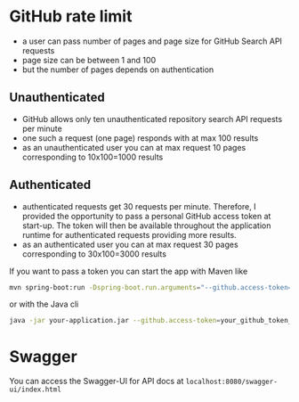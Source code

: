 # GitHub rate limit

- a user can pass number of pages and page size for GitHub Search API requests
- page size can be between 1 and 100
- but the number of pages depends on authentication

## Unauthenticated

* GitHub allows only ten unauthenticated repository search API requests per minute
* one such a request (one page) responds with at max 100 results 
* as an unauthenticated user you can at max request 10 pages corresponding to 10x100=1000 results

## Authenticated

* authenticated requests get 30 requests per minute. Therefore, I provided the opportunity to pass a personal GitHub
  access token at start-up. The token will then be available throughout the application runtime for authenticated
  requests providing more results.
* as an authenticated user you can at max request 30 pages corresponding to 30x100=3000 results

If you want to pass a token you can start the app with Maven like

```bash
mvn spring-boot:run -Dspring-boot.run.arguments="--github.access-token=your_github_token_here"
```

or with the Java cli

```bash
java -jar your-application.jar --github.access-token=your_github_token_here
```

# Swagger

You can access the Swagger-UI for API docs at `localhost:8080/swagger-ui/index.html`
